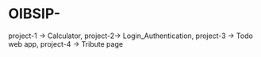 # OIBSIP-
project-1 -> Calculator,
project-2-> Login_Authentication, 
project-3 -> Todo web app, 
project-4 -> Tribute page
